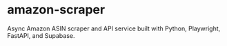 # amazon-scraper
Async Amazon ASIN scraper and API service built with Python, Playwright, FastAPI, and Supabase.
